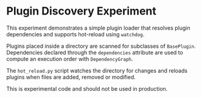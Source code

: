 # Plugin Discovery Experiment

This experiment demonstrates a simple plugin loader that resolves
plugin dependencies and supports hot-reload using `watchdog`.

Plugins placed inside a directory are scanned for subclasses of
`BasePlugin`. Dependencies declared through the `dependencies`
attribute are used to compute an execution order with
`DependencyGraph`.

The `hot_reload.py` script watches the directory for changes and
reloads plugins when files are added, removed or modified.

This is experimental code and should not be used in production.
